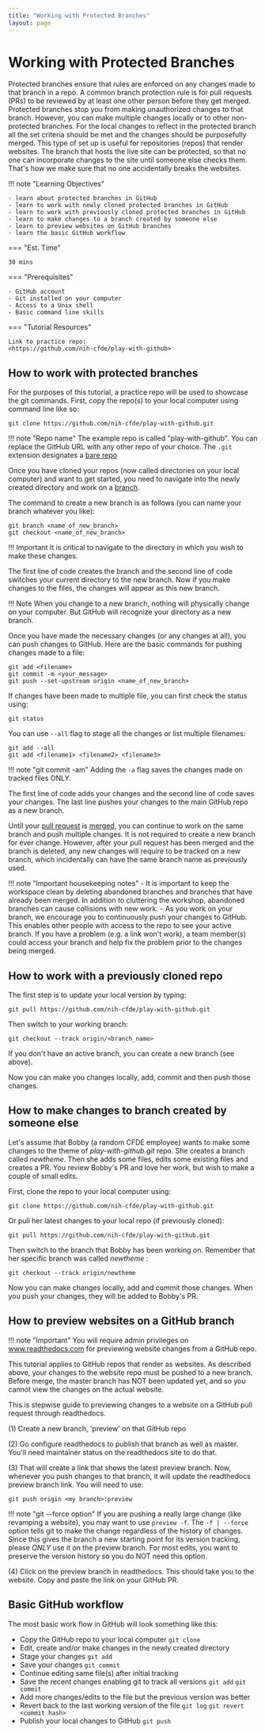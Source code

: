 ```yaml
---
title: "Working with Protected Branches"
layout: page
---
```


Working with Protected Branches
==============================

Protected branches ensure that rules are enforced on any changes made to that branch in a repo. A common branch protection rule is for pull requests (PRs) to be reviewed by at least one other person before they get merged. Protected branches stop you
from making unauthorized changes to that branch. However, you can make multiple changes locally or to other non-protected branches. For the local changes to reflect in the protected branch all the set criteria should be met and the changes should be purposefully merged. This type of set up is useful for repositories (repos) that render websites. The branch that hosts the live site can be protected, so that no one can incorporate changes to the site until someone else checks them. That's how we make sure that no one
accidentally breaks the websites.


!!! note "Learning Objectives"

    - learn about protected branches in GitHub
    - learn to work with newly cloned protected branches in GitHub
    - learn to work with previously cloned protected branches in GitHub
    - learn to make changes to a branch created by someone else
    - learn to preview websites on GitHub branches
    - learn the basic GitHub workflow

=== "Est. Time"

    30 mins

=== "Prerequisites"

    - GitHub account
    - Git installed on your computer
    - Access to a Unix shell
    - Basic command line skills

=== "Tutorial Resources"

    Link to practice repo:
    <https://github.com/nih-cfde/play-with-github>


## How to work with protected branches

For the purposes of this tutorial, a practice repo will be used to showcase the git commands. First, copy the repo(s) to your local computer using command line like so:

```
git clone https://github.com/nih-cfde/play-with-github.git
```

!!! note "Repo name"
    The example repo is called "play-with-github". You can replace the GitHub URL with any other repo of your choice. The `.git` extension designates a [bare repo](http://www.saintsjd.com/2011/01/what-is-a-bare-git-repository/)

Once you have cloned your repos (now called directories on your local computer) and want to get started, you need to navigate into the newly created directory and work on a [branch](https://github.com/nih-cfde/organization/blob/master/GitHubUsage.md#definitions).

The command to create a new branch is as follows (you can name your branch whatever you like):

```
git branch <name_of_new_branch>
git checkout <name_of_new_branch>
```

!!! Important
    It is critical to navigate to the directory in which you wish to make these changes.

The first line of code creates the branch and the second line of code switches your current directory to the new branch. Now if you make changes to the files, the changes will appear as this new branch.

!!! Note
    When you change to a new branch, nothing will physically change on your computer. But GitHub will recognize your directory as a new branch.

Once you have made the necessary changes (or any changes at all), you can push changes to GitHub. Here are the basic commands for pushing changes made to a  file:

```
git add <filename>
git commit -m <your_message>
git push --set-upstream origin <name_of_new_branch>
```

If changes have been made to multiple file, you can first check the status using:

```
git status
```
You can use `--all` flag to stage all the changes or list multiple filenames:

```
git add --all
git add <filename1> <filename2> <filename3>
```

!!! note "git commit -am"
    Adding the `-a` flag saves the changes made on tracked files ONLY.

The first line of code adds your changes and the second line of code
saves your changes. The last line pushes your changes to the main GitHub
repo as a new branch.

Until your [pull request](https://github.com/nih-cfde/organization/blob/master/GitHubUsage.md#definitions) is [merged](https://github.com/nih-cfde/organization/blob/master/GitHubUsage.md#merging-pull-requests), you can continue to work on the same branch and push multiple changes. It is not required to create a new branch for ever change. However, after your pull request has been merged and the branch is deleted, any new changes will require to be tracked on a new branch, which incidentally can have the same branch name as previously used.

!!! note "Important housekeeping notes"
    -   It is important to keep the workspace clean by deleting abandoned
        branches and branches that have already been merged. In addition to
        cluttering the workshop, abandoned branches can cause collisions
        with new work.
    -   As you work on your branch, we encourage you to continuously push
        your changes to GitHub. This enables other people with access to the
        repo to see your active branch. If you have a problem (e.g. a link won't
        work), a team member(s) could access your branch and help fix the problem
        prior to the changes being merged.

## How to work with a previously cloned repo

The first step is to update your local version by typing:

```
git pull https://github.com/nih-cfde/play-with-github.git
```

Then switch to your working branch:

```
git checkout --track origin/<branch_name>
```

If you don't have an active branch, you can create a new branch (see
above).

Now you can make you changes locally, add, commit and then push those
changes.

## How to make changes to branch created by someone else

Let's assume that Bobby (a random CFDE employee) wants to make some
changes to the theme of *play-with-github.git* repo. She creates a branch called
*newtheme*. Then she adds some files, edits some existing files and
creates a PR. You review Bobby's PR and love her work,
but wish to make a couple of small edits.

First, clone the repo to your local computer using:

```
git clone https://github.com/nih-cfde/play-with-github.git
```

Or pull her latest changes to your local repo (if previously cloned):

```
git pull https://github.com/nih-cfde/play-with-github.git
```

Then switch to the branch that Bobby has been working on. Remember that
her specific branch was called *newtheme* :

```
git checkout --track origin/newtheme
```

Now you can make changes locally, add and commit those changes. When you push your changes, they will be added to Bobby's PR.



## How to preview websites on a GitHub branch


!!! note "Important"
    You will require admin privileges on www.readthedocs.com for previewing website changes from a GitHub repo.

This tutorial applies to GitHub repos that render as websites. As
described above, your changes to the website repo must be pushed to a
new branch. Before merge, the master branch has NOT been updated yet,
and so you cannot view the changes on the actual website. 

This is stepwise guide to previewing changes to a website on a GitHub
pull request through readthedocs.

(1) Create a new branch, 'preview' on that GitHub repo

(2) Go configure readthedocs to publish that branch as well as master.
    You'll need maintainer status on the readthedocs site to do that.

(3) That will create a link that shows the latest preview branch. Now,
    whenever you push changes to that branch, it will update the
    readthedocs preview branch link. You will need to use:

```
git push origin <my branch>:preview
```

!!! note "git --force option"
    If you are pushing a really large change (like revamping a website), you may want to use `preview -f`. The `-f | --force` option tells git to make the change regardless of the history of changes.
    Since this gives the branch a new starting point for its version tracking, please *ONLY* use it on the preview branch. For most edits, you want to preserve the version history so you do NOT need this option.

(4) Click on the preview branch in readthedocs. This should take you to
    the website. Copy and paste the link on your GitHub PR.


## Basic GitHub workflow

The most basic work flow in GitHub will look something like this:

  -   Copy the GitHub repo to your local computer `git clone`
  -   Edit, create and/or make changes in the newly created directory
  -   Stage your changes `git add`
  -   Save your changes `git commit`
  -   Continue editing same file(s) after initial tracking
  -   Save the recent changes enabling git to track all versions `git add` `git commit`
  -   Add more changes/edits to the file but the previous version was better
  -   Revert back to the last working version of the file `git log` `git revert <commit hash>`
  -   Publish your local changes to GitHub `git push`
